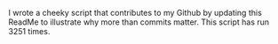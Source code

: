 I wrote a cheeky script that contributes to my Github by updating this ReadMe to illustrate why more than commits matter. This script has run 3251 times.